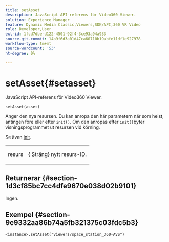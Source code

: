 ```yaml
---
title: setAsset
description: JavaScript API-referens för Video360 Viewer.
solution: Experience Manager
feature: Dynamic Media Classic,Viewers,SDK/API,360 VR Video
role: Developer,User
exl-id: 1fcd7dbe-d122-4501-92f4-3ce93a94a933
source-git-commit: 14b9f6d3a01d47ca60710b19abfe11df1e927978
workflow-type: tm+mt
source-wordcount: '53'
ht-degree: 0%

---
```


# setAsset{#setasset}

JavaScript API-referens för Video360 Viewer.

`setAsset(asset)`

Anger den nya resursen. Du kan anropa den här parametern när som helst, antingen före eller efter `init()`. Om den anropas efter `init()`byter visningsprogrammet ut resursen vid körning.

Se även [init](../../../c-html5-aem-asset-viewers/c-html5-aem-video360/c-html5-aem-video360-javascriptapiref/r-html5-aem-video360-javascriptapiref-init.md#reference-aee94dd92a28410784f7a1792e28683b).

<table id="table_896DFF34A68A403DB93A6D597461A573"> 
 <tbody> 
  <tr> 
   <td colname="col1"> <p> <span class="codeph"> resurs </span> </p> </td> 
   <td colname="col2"> <p>{<span class="codeph"> Sträng</span>} nytt resurs-ID. </p> </td> 
  </tr> 
 </tbody> 
</table>

## Returnerar {#section-1d3cf85bc7cc4dfe9670e038d02b9101}

Ingen.

## Exempel {#section-9e9332aa86b74a5fb321375c03fdc5b3}

```
<instance>.setAsset("Viewers/space_station_360-AVS")
```
